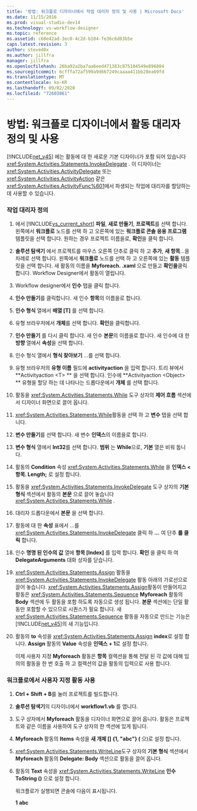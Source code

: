 ```yaml
---
title: '방법: 워크플로 디자이너에서 작업 대리자 정의 및 사용 | Microsoft Docs'
ms.date: 11/15/2016
ms.prod: visual-studio-dev14
ms.technology: vs-workflow-designer
ms.topic: reference
ms.assetid: c68e42ad-3ec0-4c2d-b104-fe36c6d83b5e
caps.latest.revision: 3
author: steved0x
ms.author: jillfra
manager: jillfra
ms.openlocfilehash: 26ba92a2ba7aa6eed471383c875104549e896804
ms.sourcegitcommit: 6cfffa72af599a9d667249caaaa411bb28ea69fd
ms.translationtype: MT
ms.contentlocale: ko-KR
ms.lasthandoff: 09/02/2020
ms.locfileid: "72603861"
---
```

# <a name="how-to-define-and-consume-activity-delegates-in-the-workflow-designer"></a>방법: 워크플로 디자이너에서 활동 대리자 정의 및 사용
[!INCLUDE[net_v45](../includes/net-v45-md.md)] 에는 활동에 대 한 새로운 기본 디자이너가 포함 되어 있습니다 <xref:System.Activities.Statements.InvokeDelegate> . 이 디자이너는 <xref:System.Activities.ActivityDelegate> 또는 <xref:System.Activities.ActivityAction> 같은 <xref:System.Activities.ActivityFunc%601>에서 파생되는 작업에 대리자를 할당하는 데 사용할 수 있습니다.

### <a name="define-an-activity-delegate"></a>작업 대리자 정의

1. 에서 [!INCLUDE[vs_current_short](../includes/vs-current-short-md.md)] **파일**, **새로 만들기**, **프로젝트**를 선택 합니다. 왼쪽에서 **워크플로** 노드를 선택 하 고 오른쪽에 있는 **워크플로 콘솔 응용 프로그램** 템플릿을 선택 합니다. 원하는 경우 프로젝트 이름을로, **확인**을 클릭 합니다.

2. **솔루션 탐색기** 에서 프로젝트를 마우스 오른쪽 단추로 클릭 하 고 **추가**, **새 항목**...을 차례로 선택 합니다. 왼쪽에서 **워크플로** 노드를 선택 하 고 오른쪽에 있는 **활동** 템플릿을 선택 합니다. 새 활동의 이름을 **Myforeach. .xaml** 으로 만들고 **확인을**클릭 합니다. Workflow Designer에서 활동이 열립니다.

3. Workflow designer에서 **인수** 탭을 클릭 합니다.

4. **인수 만들기**를 클릭합니다. 새 인수 **항목**의 이름을로 합니다.

5. **인수 형식** 열에서 **배열 [T]** 를 선택 합니다.

6. 유형 브라우저에서  **개체**를 선택 합니다. **확인**을 클릭합니다.

7. **인수 만들기** 를 다시 클릭 합니다. 새 인수 **본문**의 이름을로 합니다. 새 인수에 대 한 **방향** 열에서 **속성**을 선택 합니다.

8. 인수 형식 열에서 **형식 찾아보기** ...를 선택 합니다.

9. 유형 브라우저의 **유형 이름** 필드에 **activityaction** 을 입력 합니다. 트리 뷰에서 **Activityaction \<T> ** 을 선택 합니다. 인수에 **Activityaction \<Object> ** 유형을 할당 하는 데 나타나는 드롭다운에서 **개체** 를 선택 합니다.

10. 활동을 <xref:System.Activities.Statements.While> 도구 상자의 **제어 흐름** 섹션에서 디자이너 화면으로 끌어 옵니다.

11. <xref:System.Activities.Statements.While>활동을 선택 하 고 **변수** 탭을 선택 합니다.

12. **변수 만들기**를 선택 합니다. 새 변수 **인덱스**의 이름을로 합니다.

13. **변수 형식** 열에서 **Int32**를 선택 합니다. **범위** 는 **While**으로, **기본** 열은 비워 둡니다.

14. 활동의 **Condition** 속성 <xref:System.Activities.Statements.While> 을 **인덱스 < 항목. Length;** 로 설정 합니다.

15. 활동을 <xref:System.Activities.Statements.InvokeDelegate> 도구 상자의 **기본 형식** 섹션에서 활동의 **본문** 으로 끌어 놓습니다 <xref:System.Activities.Statements.While> .

16. 대리자 드롭다운에서 **본문** 을 선택 합니다.

17. 활동에 대 한 **속성** 표에서 ...를 <xref:System.Activities.Statements.InvokeDelegate> 클릭 하 **…** 여 단추 **를 클릭** 합니다.

18. 인수 **명명 된 인수의** **값** 열에 **항목 [Index]** 를 입력 합니다. **확인** 을 클릭 하 여 **DelegateArguments** 대화 상자를 닫습니다.

19. <xref:System.Activities.Statements.Assign> 활동을 <xref:System.Activities.Statements.InvokeDelegate> 활동 아래의 가로선으로 끌어 놓습니다. <xref:System.Activities.Statements.Assign>활동이 만들어지고 활동은 <xref:System.Activities.Statements.Sequence> **Myforeach** 활동의 **Body** 섹션에 두 활동을 포함 하도록 자동으로 생성 됩니다. **본문** 섹션에는 단일 활동만 포함할 수 있으므로 시퀀스가 필요 합니다. 새 <xref:System.Activities.Statements.Sequence> 활동을 자동으로 만드는 기능은 [!INCLUDE[net_v45](../includes/net-v45-md.md)]의 새 기능입니다.

20. 활동의 **to** 속성을 <xref:System.Activities.Statements.Assign> **index**로 설정 합니다. **Assign** 활동의 **Value** 속성을 **인덱스 + 1**로 설정 합니다.

    이제 사용자 지정 **Myforeach** 활동은 **항목** 컬렉션을 통해 전달 된 각 값에 대해 임의의 활동을 한 번 호출 하 고 컬렉션의 값을 활동의 입력으로 사용 합니다.

### <a name="use-the-custom-activity-in-a-workflow"></a>워크플로에서 사용자 지정 활동 사용

1. **Ctrl + Shift + B**를 눌러 프로젝트를 빌드합니다.

2. **솔루션 탐색기**의 디자이너에서 **workflow1.vb** 를 엽니다.

3. 도구 상자에서 **Myforeach** 활동을 디자이너 화면으로 끌어 옵니다. 활동은 프로젝트와 같은 이름을 사용하여 도구 상자의 한 섹션에 있게 됩니다.

4. **Myforeach** 활동의 **Items** 속성을 **새 개체 [] {1, "abc"} (** 으)로 설정 합니다.

5. <xref:System.Activities.Statements.WriteLine>도구 상자의 **기본 형식** 섹션에서 **Myforeach** 활동의 **Delegate: Body** 섹션으로 활동을 끌어 옵니다.

6. 활동의 **Text** 속성을 <xref:System.Activities.Statements.WriteLine> **인수 ToString ()** 으로 설정 합니다.

   워크플로가 실행되면 콘솔에 다음이 표시됩니다.

   **1** 
    **abc**
